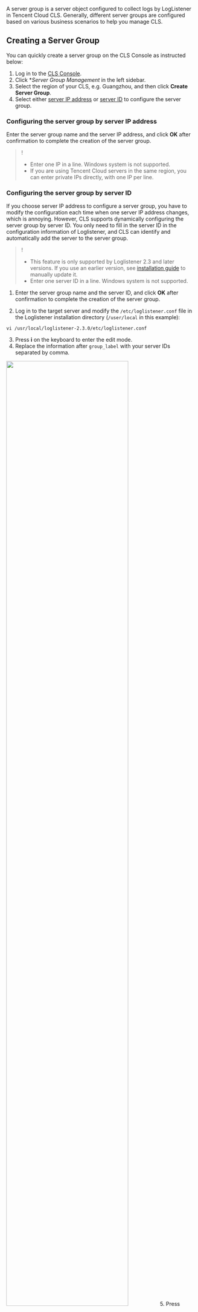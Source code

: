 ﻿A server group is a server object configured to collect logs by LogListener in Tencent Cloud CLS. Generally, different server groups are configured based on various business scenarios to help you manage CLS.

## Creating a Server Group

You can quickly create a server group on the CLS Console as instructed below:

1. Log in to the [CLS Console](https://console.cloud.tencent.com/cls).
2. Click **Server Group Management* in the left sidebar.
3. Select the region of your CLS, e.g. Guangzhou, and then click **Create Server Group**.
4. Select either [server IP address](#.E6.9C.BA.E5.99.A8-ip-.E9.85.8D.E7.BD.AE.E6.9C.BA.E5.99.A8.E7.BB.84) or [server ID](#.E6.9C.BA.E5.99.A8.E6.A0.87.E8.AF.86.E9.85.8D.E7.BD.AE.E6.9C.BA.E5.99.A8.E7.BB.84) to configure the server group.  

### Configuring the server group by server IP address
Enter the server group name and the server IP address, and click **OK** after confirmation to complete the creation of the server group.

> !
> - Enter one IP in a line. Windows system is not supported.
> - If you are using Tencent Cloud servers in the same region, you can enter private IPs directly, with one IP per line.

### Configuring the server group by server ID
If you choose server IP address to configure a server group, you have to modify the configuration each time when one server IP address changes, which is annoying. However, CLS supports dynamically configuring the server group by server ID. You only need to fill in the server ID in the configuration information of Loglistener, and CLS can identify and automatically add the server to the server group.
> !
> - This feature is only supported by Loglistener 2.3 and later versions. If you use an earlier version, see [installation guide](https://intl.cloud.tencent.com/document/product/614/17414) to manually update it.
> - Enter one server ID in a line. Windows system is not supported.

1. Enter the server group name and the server ID, and click **OK** after confirmation to complete the creation of the server group.

2. Log in to the target server and modify the `/etc/loglistener.conf` file in the Loglistener installation directory (`/user/local` in this example):
```plaintext
vi /usr/local/loglistener-2.3.0/etc/loglistener.conf
```
3. Press **i** on the keyboard to enter the edit mode.
4. Replace the information after `group_label` with your server IDs separated by comma.
<img src="https://main.qcloudimg.com/raw/1d17d38a70cdfbfb963a60fbec3b0c1b.png" width="80%">
5. Press **Esc**, enter **:wq** and press **Enter** to save and close the file.
6. Run the following command to restart LogListener.
```plaintext
/etc/init.d/loglistenerd restart
```


## Viewing Server Status

A server group uses the heartbeat mechanism to maintain its connection with the CLS system. The server group with LogListener installed regularly sends heartbeat to CLS.

1. Click **View** under the **Operation** column and check the status of the server group to see if the server is running normally.
   ![](https://main.qcloudimg.com/raw/4163e320b011c1593c345b80cb52e0ed.png)
2. If the status is normal, the server communicates with Tencent Cloud CLS normally.
   ![](https://main.qcloudimg.com/raw/f3c7d75d5282758fadecded57bdedb1a.png)

## Deleting a Server Group

1. Log in to the [CLS Console](https://console.cloud.tencent.com/cls).
2. Select the server group to be deleted, and click **Delete**.
   ![](https://main.qcloudimg.com/raw/a5499d33aa8c2323697388334dc27584.png)
3. Click **Delete** in the dialog box.
   ![](https://main.qcloudimg.com/raw/e99130ce78d418e04c4f573fbcd112d0.png)

> !Once the server group is deleted, logs are no longer collected under the associated log topics.
